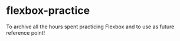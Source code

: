 # flexbox-practice
To archive all the hours spent practicing Flexbox and to use as future reference point! 
